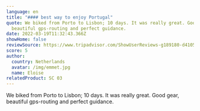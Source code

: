 ```yaml
---
language: en
title: "#### best way to enjoy Portugal"
quote: We biked from Porto to Lisbon; 10 days. It was really great. Good gear,
  beautiful gps-routing and perfect guidance.
date: 2022-03-19T11:32:43.366Z
showHome: false
reviewSource: https://www.tripadvisor.com/ShowUserReviews-g189180-d4105907-r831617837-Top_Bike_Tours_Portugal-Porto_Porto_District_Northern_Portugal.html
score: 5
author:
  country: Netherlands
  avatar: /img/emmet.jpg
  name: Eloise
relatedProduct: SC 03
---
```

We biked from Porto to Lisbon; 10 days. It was really great. Good gear, beautiful gps-routing and perfect guidance.